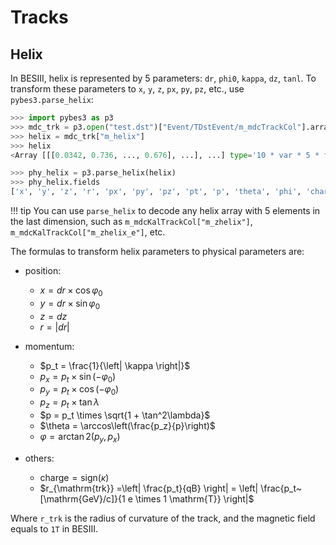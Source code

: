 # Tracks

## Helix

In BESIII, helix is represented by 5 parameters: `dr`, `phi0`, `kappa`, `dz`, `tanl`. To transform these parameters to `x`, `y`, `z`, `px`, `py`, `pz`, etc., use `pybes3.parse_helix`:

```python
>>> import pybes3 as p3
>>> mdc_trk = p3.open("test.dst")["Event/TDstEvent/m_mdcTrackCol"].array()
>>> helix = mdc_trk["m_helix"]
>>> helix
<Array [[[0.0342, 0.736, ..., 0.676], ...], ...] type='10 * var * 5 * float64'>

>>> phy_helix = p3.parse_helix(helix)
>>> phy_helix.fields
['x', 'y', 'z', 'r', 'px', 'py', 'pz', 'pt', 'p', 'theta', 'phi', 'charge', 'r_trk']
```

!!! tip
    You can use `parse_helix` to decode any helix array with 5 elements in the last dimension, such as
    `m_mdcKalTrackCol["m_zhelix"]`, `m_mdcKalTrackCol["m_zhelix_e"]`, etc.


The formulas to transform helix parameters to physical parameters are:

- position:
    - $x = dr \times \cos \varphi_0$
    - $y = dr \times \sin \varphi_0$
    - $z = dz$
    - $r = \left| dr \right|$

- momentum:
    - $p_t = \frac{1}{\left| \kappa \right|}$
    - $p_x = p_t \times \sin(- \varphi_0)$
    - $p_y = p_t \times \cos(- \varphi_0)$
    - $p_z = p_t \times \tan\lambda$
    - $p = p_t \times \sqrt{1 + \tan^2\lambda}$
    - $\theta = \arccos\left(\frac{p_z}{p}\right)$
    - $\varphi = \arctan2(p_y, p_x)$

- others:
    - $\mathrm{charge} = \mathrm{sign}(\kappa)$
    - $r_{\mathrm{trk}} =\left| \frac{p_t}{qB} \right| = \left| \frac{p_t~[\mathrm{GeV}/c]}{1 e \times 1 \mathrm{T}} \right|$

Where `r_trk` is the radius of curvature of the track, and the magnetic field equals to `1T` in BESIII.
